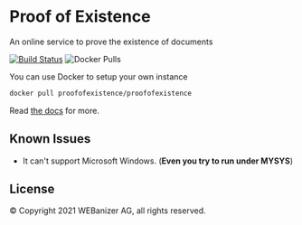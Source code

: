 # Proof of Existence

An online service to prove the existence of documents

[![Build Status](https://travis-ci.org/proofofexistence/proofofexistence.svg?branch=master)](https://travis-ci.org/proofofexistence/proofofexistence)  ![Docker Pulls](https://img.shields.io/docker/pulls/proofofexistence/proofofexistence.svg)


You can use Docker to setup your own instance

```sh
docker pull proofofexistence/proofofexistence
```

Read [the docs](https://docs.proofofexistence.com) for more.

## Known Issues
* It can't support Microsoft Windows. (__Even you try to run under MYSYS__)

## License

© Copyright 2021 WEBanizer AG, all rights reserved.<br />

